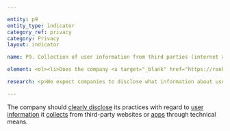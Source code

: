 ```yaml
---

entity: p9
entity_type: indicator
category_ref: privacy
category: Privacy
layout: indicator

name: P9. Collection of user information from third parties (internet and mobile ecosystem companies)

element: <ol><li>Does the company <a target="_blank" href="https://rankingdigitalrights.org/2018-indicators/#clearlydisclose">clearly disclose</a> what user information it collects from third-party websites through technical means?</li><li>Does the company clearly explain how it collects user information from third parties through technical means?</li><li>Does the company <a target="_blank" href="https://rankingdigitalrights.org/2018-indicators/#clearlydisclose">clearly disclose</a> its purpose for collecting <a target="_blank" href="https://rankingdigitalrights.org/2018-indicators/#userinformation">user information</a> from third parties through technical means?</li><li>Does the company <a target="_blank" href="https://rankingdigitalrights.org/2018-indicators/#clearlydisclose">clearly disclose</a> how long it retains the <a target="_blank" href="https://rankingdigitalrights.org/2018-indicators/#userinformation">user information</a> it collects from third parties through technical means?</li><li>Does the company <a target="_blank" href="https://rankingdigitalrights.org/2018-indicators/#clearlydisclose">clearly disclose</a> that it respects <a target="_blank" href="https://rankingdigitalrights.org/2018-indicators/#usergeneratedsignals">user-generated signals</a> to opt-out of data collection?</li></ol>

research: <p>We expect companies to disclose what information about users they collect from third parties, which in this case typically means information collected from third-party websites or apps through technical means, for instance through cookies, plug-ins, or widgets. Company disclosure of these practices helps users understand if and how their activities are being tracked by companies even when they are not on a host company’s website.</p><p>One prominent user-generated signal is the “<a target="_blank" href="https://rankingdigitalrights.org/2018-indicators/#donottrack">Do Not Track</a>” standard. Also known by the acronym “DNT,” this refers to a setting in a user’s browser preferences which tells entities not to “track” them. In other words, every time a user loads a website, any parties that are involved in delivering the page (of which there are often many, primarily advertisers) are told not to collect or store any information about the user’s visit to the page. However, this is merely a polite request—a company may ignore a DNT request, and many do.</p><p><b>Potential sources:</b></p><ul><li>Company privacy policy</li><li>Company policy on third parties</li></ul>

---
```

The company should <a target="_blank" href="https://rankingdigitalrights.org/2018-indicators/#clearlydisclose">clearly disclose</a> its practices with regard to <a target="_blank" href="https://rankingdigitalrights.org/2018-indicators/#userinformation">user information</a> it <a target="_blank" href="https://rankingdigitalrights.org/2018-indicators/#collect">collects</a> from third-party websites or <a target="_blank" href="https://rankingdigitalrights.org/2018-indicators/#app">apps</a> through technical means.